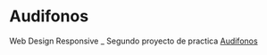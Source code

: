 # Audifonos
Web Design Responsive _ Segundo proyecto de practica
[Audifonos](https://nimble-chaja-f46f9c.netlify.app)
